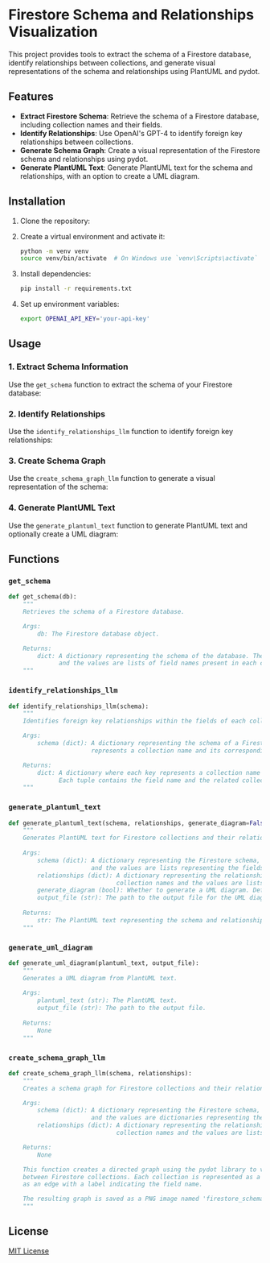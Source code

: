 # Firestore Schema and Relationships Visualization

This project provides tools to extract the schema of a Firestore database, identify relationships between collections, and generate visual representations of the schema and relationships using PlantUML and pydot.

## Features

- **Extract Firestore Schema**: Retrieve the schema of a Firestore database, including collection names and their fields.
- **Identify Relationships**: Use OpenAI's GPT-4 to identify foreign key relationships between collections.
- **Generate Schema Graph**: Create a visual representation of the Firestore schema and relationships using pydot.
- **Generate PlantUML Text**: Generate PlantUML text for the schema and relationships, with an option to create a UML diagram.

## Installation

1. Clone the repository:

2. Create a virtual environment and activate it:
    ```sh
    python -m venv venv
    source venv/bin/activate  # On Windows use `venv\Scripts\activate`
    ```

3. Install dependencies:
    ```sh
    pip install -r requirements.txt
    ```

4. Set up environment variables:
    ```sh
    export OPENAI_API_KEY='your-api-key'
    ```

## Usage

### 1. Extract Schema Information

Use the `get_schema` function to extract the schema of your Firestore database:

### 2. Identify Relationships

Use the `identify_relationships_llm` function to identify foreign key relationships:

### 3. Create Schema Graph

Use the `create_schema_graph_llm` function to generate a visual representation of the schema:

### 4. Generate PlantUML Text

Use the `generate_plantuml_text` function to generate PlantUML text and optionally create a UML diagram:

## Functions

### `get_schema`

```python
def get_schema(db):
    """
    Retrieves the schema of a Firestore database.

    Args:
        db: The Firestore database object.

    Returns:
        dict: A dictionary representing the schema of the database. The keys are the collection names,
              and the values are lists of field names present in each collection.
    """
```

### `identify_relationships_llm`

```python
def identify_relationships_llm(schema):
    """
    Identifies foreign key relationships within the fields of each collection in the given schema.

    Args:
        schema (dict): A dictionary representing the schema of a Firestore database. Each key-value pair
                       represents a collection name and its corresponding fields.

    Returns:
        dict: A dictionary where each key represents a collection name and the value is a list of tuples.
              Each tuple contains the field name and the related collection name for a foreign key relationship.
    """
```

### `generate_plantuml_text`

```python
def generate_plantuml_text(schema, relationships, generate_diagram=False, output_file=None):
    """
    Generates PlantUML text for Firestore collections and their relationships.
    
    Args:
        schema (dict): A dictionary representing the Firestore schema, where the keys are collection names
                       and the values are lists representing the fields of each collection.
        relationships (dict): A dictionary representing the relationships between collections, where the keys are
                              collection names and the values are lists of tuples representing the fields and related collections.
        generate_diagram (bool): Whether to generate a UML diagram. Default is False.
        output_file (str): The path to the output file for the UML diagram. Required if generate_diagram is True.
    
    Returns:
        str: The PlantUML text representing the schema and relationships.
    """
```

### `generate_uml_diagram`

```python
def generate_uml_diagram(plantuml_text, output_file):
    """
    Generates a UML diagram from PlantUML text.
    
    Args:
        plantuml_text (str): The PlantUML text.
        output_file (str): The path to the output file.
    
    Returns:
        None
    """
```

### `create_schema_graph_llm`

```python
def create_schema_graph_llm(schema, relationships):
    """
    Creates a schema graph for Firestore collections and their relationships.

    Args:
        schema (dict): A dictionary representing the Firestore schema, where the keys are collection names
                       and the values are dictionaries representing the fields of each collection.
        relationships (dict): A dictionary representing the relationships between collections, where the keys are
                              collection names and the values are lists of tuples representing the fields and related collections.

    Returns:
        None

    This function creates a directed graph using the pydot library to visualize the schema and relationships
    between Firestore collections. Each collection is represented as a node, and each relationship is represented
    as an edge with a label indicating the field name.

    The resulting graph is saved as a PNG image named 'firestore_schema_llm_<timestamp>.png' in the current directory.
    """
```

## License
[MIT License](LICENSE)